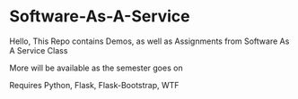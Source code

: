 # Software-As-A-Service
Hello, This Repo contains Demos, as well as Assignments from Software As A Service Class

More will be available as the semester goes on

Requires Python, Flask, Flask-Bootstrap, WTF
